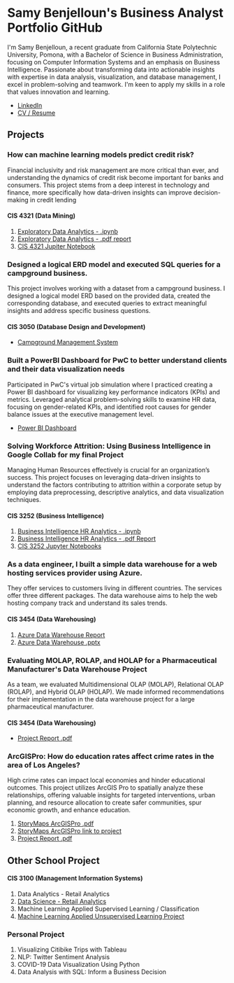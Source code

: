 # Samy Benjelloun's Business Analyst Portfolio GitHub
I'm Samy Benjelloun, a recent graduate from California State Polytechnic University, Pomona, with a Bachelor of Science in Business Administration, focusing on Computer Information Systems and an emphasis on Business Intelligence. Passionate about transforming data into actionable insights with expertise in data analysis, visualization, and database management, I excel in problem-solving and teamwork. I'm keen to apply my skills in a role that values innovation and learning. 

- [LinkedIn](https://www.linkedin.com/in/samy-benjelloun/)
- [CV / Resume](link)
  
## Projects

### How can machine learning models predict credit risk?
Financial inclusivity and risk management are more critical than ever, and understanding the dynamics of credit risk become important for banks and consumers. This project stems from a deep interest in technology and finance, more specifically how data-driven insights can improve decision-making in credit lending
#### CIS 4321 (Data Mining)
1. [Exploratory Data Analytics - .ipynb](Samy_Benjelloun_Final_Project.ipynb)
2. [Exploratory Data Analytics - .pdf report](https://github.com/Titoro1/SamyBen/blob/5000005c21002d496fcf1634f0daddb65237d555/Samy_Benjelloun_FinalProject.pdf)
3. [CIS 4321 Jupiter Notebook](https://drive.google.com/drive/u/0/folders/1YEdJsOgrto6UwvY2L2aE9AaZgifp5QRP)


### Designed a logical ERD model and executed SQL queries for a campground business.
This project involves working with a dataset from a campground business. I designed
a logical model ERD based on the provided data, created the corresponding database, and executed
queries to extract meaningful insights and address specific business questions.
#### CIS 3050 (Database Design and Development)
- [Campground Management System](https://github.com/Titoro1/SamyBen/blob/28120b6b52e17b1e8b18b5532d91c0fba23e430f/Campground%20Project%20-%20Benjelloun%20S.pdf)

### Built a PowerBI Dashboard for PwC to better understand clients and their data visualization needs
Participated in PwC's virtual job simulation where I practiced creating a Power BI dashboard for visualizing key performance indicators (KPIs) and metrics. Leveraged analytical problem-solving skills to examine HR data, focusing on gender-related KPIs, and identified root causes for gender balance issues at the executive management level.
- [Power BI Dashboard](https://github.com/Titoro1/SamyBen/blob/d0abc4cfa2303d5aca20324eed5c1ea9c200f257/HR%20KPI%20Power%20BI%20(1).pdf)


###  Solving Workforce Attrition: Using Business Intelligence in Google Collab for my final Project
Managing Human Resources effectively is crucial for an organization’s success. This project focuses on leveraging data-driven insights to understand the factors contributing to attrition within a corporate setup by employing data preprocessing, descriptive analytics, and data visualization techniques.
#### CIS 3252 (Business Intelligence)
1. [Business Intelligence HR Analytics - .ipynb](Final_Project_Benjelloun_Samy.ipynb)
2. [Business Intelligence HR Analytics - .pdf Report](https://github.com/Titoro1/SamyBen/blob/7703185069353c4c017e8c828e96f6c76b1eabaf/CIS%203252%20-%20Final%20Project%20Report%20-%20Benjelloun_Samy.pdf) 
3. [CIS 3252 Jupyter Notebooks](https://drive.google.com/drive/u/0/folders/1_N2Xls8uaYpP64GABGZPZXsLenJM3-bS)


### As a data engineer, I built a simple data warehouse for a web hosting services provider using Azure.
They offer services to customers living in different countries. The services offer three different packages. The data warehouse aims to help the web hosting company track and understand its sales trends.
#### CIS 3454 (Data Warehousing)
1. [Azure Data Warehouse Report]()
2. [Azure Data Warehouse .pptx]()


### Evaluating MOLAP, ROLAP, and HOLAP for a Pharmaceutical Manufacturer's Data Warehouse Project
As a team, we evaluated Multidimensional OLAP (MOLAP), Relational OLAP (ROLAP), and Hybrid OLAP (HOLAP). We made informed recommendations for their implementation in the data warehouse project for a large pharmaceutical manufacturer. 
#### CIS 3454 (Data Warehousing)
- [Project Report .pdf](Olap_Mini_project.pdf)

### ArcGISPro: How do education rates affect crime rates in the area of Los Angeles?
High crime rates can impact local economies and hinder educational outcomes. This project utilizes ArcGIS Pro to spatially analyze these relationships, offering valuable insights for targeted interventions, urban planning, and resource allocation to create safer communities, spur economic growth, and enhance education.
1. [StoryMaps ArcGISPro .pdf](ArcGISPro_Final_Group_Project.pdf)
2. [StoryMaps ArcGISPro link to project](https://storymaps.arcgis.com/stories/feb2a3a5b0b04dd79b0436db044eee19)
3. [Project Report .pdf](https://docs.google.com/document/d/1dxjj4csfXm0FnTEC6XUJpStLJf2PTGAx3vMrgv3sHhg/edit?usp=sharing)



## Other School Project
#### CIS 3100 (Management Information Systems)
1. Data Analytics - Retail Analytics
2. [Data Science - Retail Analytics](Samy_Benjelloun_Project_5_6,_3100_ulta_quartiles.ipynb)
3. Machine Learning Applied Supervised Learning / Classification
4. [Machine Learning Applied Unsupervised Learning Project](Samy_Benjelloun_commodity_clusters+plotly.ipynb)


### Personal Project 
1. Visualizing Citibike Trips with Tableau
2. NLP: Twitter Sentiment Analysis 
3. COVID-19 Data Visualization Using Python
4. Data Analysis with SQL: Inform a Business Decision
